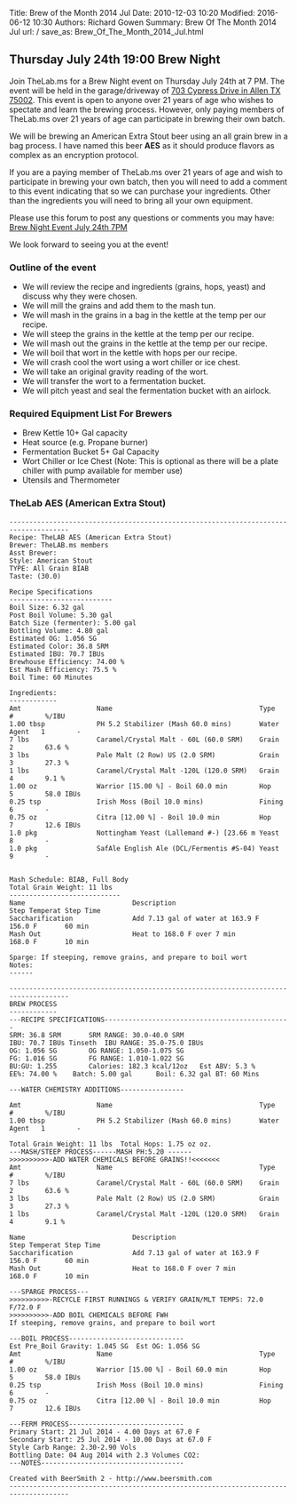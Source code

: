 Title: Brew of the Month 2014 Jul
Date: 2010-12-03 10:20
Modified: 2016-06-12 10:30
Authors: Richard Gowen
Summary: Brew Of The Month 2014 Jul
url: /
save_as: Brew_Of_The_Month_2014_Jul.html

Thursday July 24th 19:00 Brew Night
-----------------------------------

Join TheLab.ms for a Brew Night event on Thursday July 24th at 7 PM. The
event will be held in the garage/driveway of [703 Cypress Drive in Allen
TX 75002](https://goo.gl/maps/l7MTr). This event is open to anyone over
21 years of age who wishes to spectate and learn the brewing process.
However, only paying members of TheLab.ms over 21 years of age can
participate in brewing their own batch.

We will be brewing an American Extra Stout beer using an all grain brew
in a bag process. I have named this beer **AES** as it should produce
flavors as complex as an encryption protocol.

If you are a paying member of TheLab.ms over 21 years of age and wish to
participate in brewing your own batch, then you will need to add a
comment to this event indicating that so we can purchase your
ingredients. Other than the ingredients you will need to bring all your
own equipment.

Please use this forum to post any questions or comments you may have:
[Brew Night Event July 24th
7PM](http://forum.thelab.ms/viewtopic.php?f=11&t=2028)

We look forward to seeing you at the event!

### Outline of the event

-   We will review the recipe and ingredients (grains, hops, yeast) and
    discuss why they were chosen.
-   We will mill the grains and add them to the mash tun.
-   We will mash in the grains in a bag in the kettle at the temp per
    our recipe.
-   We will steep the grains in the kettle at the temp per our recipe.
-   We will mash out the grains in the kettle at the temp per our
    recipe.
-   We will boil that wort in the kettle with hops per our recipe.
-   We will crash cool the wort using a wort chiller or ice chest.
-   We will take an original gravity reading of the wort.
-   We will transfer the wort to a fermentation bucket.
-   We will pitch yeast and seal the fermentation bucket with an
    airlock.

### Required Equipment List For Brewers

-   Brew Kettle 10+ Gal capacity
-   Heat source (e.g. Propane burner)
-   Fermentation Bucket 5+ Gal Capacity
-   Wort Chiller or Ice Chest (Note: This is optional as there will be a
    plate chiller with pump available for member use)
-   Utensils and Thermometer

### TheLab AES (American Extra Stout)

    -------------------------------------------------------------------------------------
    Recipe: TheLAB AES (American Extra Stout)
    Brewer: TheLAB.ms members
    Asst Brewer: 
    Style: American Stout
    TYPE: All Grain BIAB
    Taste: (30.0) 

    Recipe Specifications
    --------------------------
    Boil Size: 6.32 gal
    Post Boil Volume: 5.30 gal
    Batch Size (fermenter): 5.00 gal   
    Bottling Volume: 4.80 gal
    Estimated OG: 1.056 SG
    Estimated Color: 36.8 SRM
    Estimated IBU: 70.7 IBUs
    Brewhouse Efficiency: 74.00 %
    Est Mash Efficiency: 75.5 %
    Boil Time: 60 Minutes

    Ingredients:
    ------------
    Amt                   Name                                     Type          #        %/IBU         
    1.00 tbsp             PH 5.2 Stabilizer (Mash 60.0 mins)       Water Agent   1        -             
    7 lbs                 Caramel/Crystal Malt - 60L (60.0 SRM)    Grain         2        63.6 %        
    3 lbs                 Pale Malt (2 Row) US (2.0 SRM)           Grain         3        27.3 %        
    1 lbs                 Caramel/Crystal Malt -120L (120.0 SRM)   Grain         4        9.1 %         
    1.00 oz               Warrior [15.00 %] - Boil 60.0 min        Hop           5        58.0 IBUs     
    0.25 tsp              Irish Moss (Boil 10.0 mins)              Fining        6        -             
    0.75 oz               Citra [12.00 %] - Boil 10.0 min          Hop           7        12.6 IBUs     
    1.0 pkg               Nottingham Yeast (Lallemand #-) [23.66 m Yeast         8        -             
    1.0 pkg               SafAle English Ale (DCL/Fermentis #S-04) Yeast         9        -             


    Mash Schedule: BIAB, Full Body
    Total Grain Weight: 11 lbs
    ----------------------------
    Name                           Description                             Step Temperat Step Time     
    Saccharification               Add 7.13 gal of water at 163.9 F        156.0 F       60 min        
    Mash Out                       Heat to 168.0 F over 7 min              168.0 F       10 min        

    Sparge: If steeping, remove grains, and prepare to boil wort
    Notes:
    ------

    -------------------------------------------------------------------------------------
    BREW PROCESS
    ------------
    ---RECIPE SPECIFICATIONS-----------------------------------------------
    SRM: 36.8 SRM       SRM RANGE: 30.0-40.0 SRM
    IBU: 70.7 IBUs Tinseth  IBU RANGE: 35.0-75.0 IBUs
    OG: 1.056 SG        OG RANGE: 1.050-1.075 SG
    FG: 1.016 SG        FG RANGE: 1.010-1.022 SG
    BU:GU: 1.255        Calories: 182.3 kcal/12oz   Est ABV: 5.3 %      
    EE%: 74.00 %    Batch: 5.00 gal      Boil: 6.32 gal BT: 60 Mins

    ---WATER CHEMISTRY ADDITIONS----------------

    Amt                   Name                                     Type          #        %/IBU         
    1.00 tbsp             PH 5.2 Stabilizer (Mash 60.0 mins)       Water Agent   1        -             

    Total Grain Weight: 11 lbs  Total Hops: 1.75 oz oz.
    ---MASH/STEEP PROCESS------MASH PH:5.20 ------
    >>>>>>>>>>-ADD WATER CHEMICALS BEFORE GRAINS!!<<<<<<<
    Amt                   Name                                     Type          #        %/IBU         
    7 lbs                 Caramel/Crystal Malt - 60L (60.0 SRM)    Grain         2        63.6 %        
    3 lbs                 Pale Malt (2 Row) US (2.0 SRM)           Grain         3        27.3 %        
    1 lbs                 Caramel/Crystal Malt -120L (120.0 SRM)   Grain         4        9.1 %         

    Name                           Description                             Step Temperat Step Time     
    Saccharification               Add 7.13 gal of water at 163.9 F        156.0 F       60 min        
    Mash Out                       Heat to 168.0 F over 7 min              168.0 F       10 min        

    ---SPARGE PROCESS---
    >>>>>>>>>>-RECYCLE FIRST RUNNINGS & VERIFY GRAIN/MLT TEMPS: 72.0 F/72.0 F
    >>>>>>>>>>-ADD BOIL CHEMICALS BEFORE FWH
    If steeping, remove grains, and prepare to boil wort

    ---BOIL PROCESS-----------------------------
    Est Pre_Boil Gravity: 1.045 SG  Est OG: 1.056 SG
    Amt                   Name                                     Type          #        %/IBU         
    1.00 oz               Warrior [15.00 %] - Boil 60.0 min        Hop           5        58.0 IBUs     
    0.25 tsp              Irish Moss (Boil 10.0 mins)              Fining        6        -             
    0.75 oz               Citra [12.00 %] - Boil 10.0 min          Hop           7        12.6 IBUs     

    ---FERM PROCESS-----------------------------
    Primary Start: 21 Jul 2014 - 4.00 Days at 67.0 F
    Secondary Start: 25 Jul 2014 - 10.00 Days at 67.0 F
    Style Carb Range: 2.30-2.90 Vols
    Bottling Date: 04 Aug 2014 with 2.3 Volumes CO2: 
    ---NOTES------------------------------------

    Created with BeerSmith 2 - http://www.beersmith.com
    -------------------------------------------------------------------------------------
